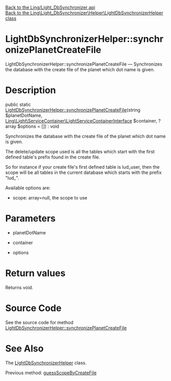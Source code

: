 [Back to the Ling/Light_DbSynchronizer api](https://github.com/lingtalfi/Light_DbSynchronizer/blob/master/doc/api/Ling/Light_DbSynchronizer.md)<br>
[Back to the Ling\Light_DbSynchronizer\Helper\LightDbSynchronizerHelper class](https://github.com/lingtalfi/Light_DbSynchronizer/blob/master/doc/api/Ling/Light_DbSynchronizer/Helper/LightDbSynchronizerHelper.md)


LightDbSynchronizerHelper::synchronizePlanetCreateFile
================



LightDbSynchronizerHelper::synchronizePlanetCreateFile — Synchronizes the database with the create file of the planet which dot name is given.




Description
================


public static [LightDbSynchronizerHelper::synchronizePlanetCreateFile](https://github.com/lingtalfi/Light_DbSynchronizer/blob/master/doc/api/Ling/Light_DbSynchronizer/Helper/LightDbSynchronizerHelper/synchronizePlanetCreateFile.md)(string $planetDotName, [Ling\Light\ServiceContainer\LightServiceContainerInterface](https://github.com/lingtalfi/Light/blob/master/doc/api/Ling/Light/ServiceContainer/LightServiceContainerInterface.md) $container, ?array $options = []) : void




Synchronizes the database with the create file of the planet which dot name is given.

The delete/update scope used is all the tables which start with the first defined table's prefix found in the create file.

So for instance if your create file's first defined table is lud_user, then the scope will be all tables in the current database
which starts with the prefix "lud_".

Available options are:
- scope: array=null, the scope to use




Parameters
================


- planetDotName

    

- container

    

- options

    


Return values
================

Returns void.








Source Code
===========
See the source code for method [LightDbSynchronizerHelper::synchronizePlanetCreateFile](https://github.com/lingtalfi/Light_DbSynchronizer/blob/master/Helper/LightDbSynchronizerHelper.php#L73-L90)


See Also
================

The [LightDbSynchronizerHelper](https://github.com/lingtalfi/Light_DbSynchronizer/blob/master/doc/api/Ling/Light_DbSynchronizer/Helper/LightDbSynchronizerHelper.md) class.

Previous method: [guessScopeByCreateFile](https://github.com/lingtalfi/Light_DbSynchronizer/blob/master/doc/api/Ling/Light_DbSynchronizer/Helper/LightDbSynchronizerHelper/guessScopeByCreateFile.md)<br>


